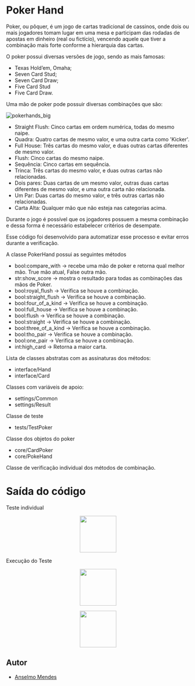 # Poker Hand

Poker, ou pôquer, é um jogo de cartas tradicional de cassinos, onde dois ou mais jogadores tomam lugar em uma mesa e participam das rodadas de apostas em dinheiro (real ou fictício), vencendo aquele que tiver a combinação mais forte conforme a hierarquia das cartas.

O poker possui diversas versões de jogo, sendo as mais famosas:

* Texas Hold’em, Omaha;
* Seven Card Stud;
* Seven Card Draw;
* Five Card Stud
* Five Card Draw.

Uma mão de poker pode possuir diversas combinações que são:

![pokerhands_big](https://www.pokerharder.com/img/p/3/pokerhands_big.jpg) 

* Straight Flush: Cinco cartas em ordem numérica, todas do mesmo naipe.
* Quadra: Quatro cartas de mesmo valor, e uma outra carta como 'Kicker'.
* Full House: Três cartas do mesmo valor, e duas outras cartas diferentes de mesmo valor.
* Flush: Cinco cartas do mesmo naipe.
* Sequência: Cinco cartas em sequência.
* Trinca: Três cartas do mesmo valor, e duas outras cartas não relacionadas.
* Dois pares: Duas cartas de um mesmo valor, outras duas cartas diferentes de mesmo valor, e uma outra carta não relacionada.
* Um Par: Duas cartas do mesmo valor, e três outras cartas não relacionadas.
* Carta Alta: Qualquer mão que não esteja nas categorias acima.

Durante o jogo é possível que os jogadores possuem a mesma combinação e dessa forma é necessário estabelecer critérios de desempate.

Esse código foi desenvolvido para automatizar esse processo e evitar erros durante a verificação.

A classe PokerHand possui as seguintes métodos

* bool:compare_with -> recebe uma mão de poker e retorna qual melhor mão. True mão atual, False outra mão.
* str:show_score -> mostra o resultado para todas as combinações das mãos de Poker.
* bool:royal_flush -> Verifica se houve a combinação.
* bool:straight_flush  -> Verifica se houve a combinação.
* bool:four_of_a_kind  -> Verifica se houve a combinação.
* bool:full_house  -> Verifica se houve a combinação.
* bool:flush  -> Verifica se houve a combinação.
* bool:straight  -> Verifica se houve a combinação.
* bool:three_of_a_kind  -> Verifica se houve a combinação.
* bool:tho_pair  -> Verifica se houve a combinação.
* bool:one_pair  -> Verifica se houve a combinação.
* int:high_card  -> Retorna a maior carta.


Lista de classes abstratas com as assinaturas dos métodos:

* interface/Hand
* interface/Card

Classes com variáveis de apoio:

* settings/Common
* settings/Result

Classe de teste

* tests/TestPoker

Classe dos objetos do poker

* core/CardPoker
* core/PokeHand

Classe de verificação individual dos métodos de combinação.

# Saída do código

Teste individual

<p align="center"><img src="https://drive.google.com/file/d/1I2kE-1yVV6UKKwasriFMzGef8dT7yP8A/view?usp=sharing" width="100" height="100"></p>

Execução do Teste

<p align="center"><img src="https://drive.google.com/file/d/1hcuJ0hyXGjIU-dISBJwa6EwzYGqJzsPi/view?usp=sharing" width="100" height="100"></p>

<p align="center"><img src="https://drive.google.com/file/d/1V3AV6aOKGEVbCxTD0Z1Xv-8eJOcEN2en/view?usp=sharing" width="100" height="100"></p>

## Autor

- [Anselmo Mendes](https://github.com/anselmomendes)
